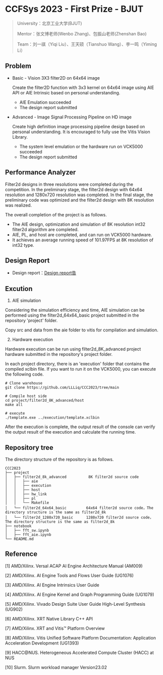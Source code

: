 # CCFSys 2023 - First Prize - BJUT

> University：北京工业大学(BJUT)
> 
> Mentor：张文博老师(Wenbo Zhang)、包振山老师(Zhenshan Bao)
> 
> Team：刘一祺（Yiqi Liu）、王天硕（Tianshuo Wang）、李一鸣（Yiming Li）


 ## Problem

- Basic  - Vision 3X3 filter2D on 64x64 image

    Create the filter2D function with 3x3 kernel on 64x64 image using AIE API or AIE Intrinsic based on personal understanding. 

    - AIE Emulation succeeded
    - The design report submitted

- Advanced  - Image Signal Processing Pipeline on HD image

    Create high definition image processing pipeline design based on personal understanding. It is encouraged to fully use the Vitis Vision Library.

    - The system level emulation or the hardware run on VCK5000 succeeded
    - The design report submitted
      
## Performance Analyzer

Filter2d designs in three resolutions were completed during the competition.  In the preliminary stage, the filter2d design with 64x64 resolution and 1280x720 resolution was completed.  In the final stage, the preliminary code was optimized and the filter2d design with 8K resolution was realized.

The overall completion of the project is as follows.

- The AIE design, optimization and simulation of 8K resolution int32 filter2d algorithm are completed.
- AIE, PL, and host are completed, and can run on VCK5000 hardware.
- It achieves an average running speed of 101.97FPS at 8K resolution of int32 type.

## Design Report

- Design report：[Design report告](https://github.com/LLLiq/ccc2023_liq/blob/finals/%E5%8C%97%E4%BA%AC%E5%B7%A5%E4%B8%9A%E5%A4%A7%E5%AD%A6%E6%9E%81%E5%85%89%E9%98%9F%E6%8A%80%E6%9C%AF%E6%8A%A5%E5%91%8A_%E5%86%B3%E8%B5%9B.pdf)

## Excution

1. AIE simulation

Considering the simulation efficiency and time, AIE simulation can be performed using the filter2d_64x64_basic project submitted in the repository 'project' folder.

Copy src and data from the aie folder to vitis for compilation and simulation.

2. Hardware execution

Hardware execution can be run using filter2d_8K_advanced project hardware submitted in the repository's project folder.

In each project directory, there is an 'execution' folder that contains the compiled xclbin file. If you want to run it on the VCK5000, you can execute the following code.

```shell
# Clone warehouse
git clone https://github.com/LLLiq/CCC2023/tree/main

# Compile host side
cd project/filter2d_8K_advanced/host
make all

# execute
./template.exe ../execution/template.xclbin
```

After the execution is complete, the output result of the console can verify the output result of the execution and calculate the running time.

## Repository tree
The directory structure of the repository is as follows.
```
CCC2023
├── project
│   ├── filter2d_8k_advanced          8K filter2d source code
│   │   ├── aie
│   │   ├── execution
│   │   ├── host
│   │   ├── hw_link
│   │   ├── pl
│   │   └── Makefile
│   └── filter2d_64x64_basic         64x64 filter2d source code，The directory structure is the same as filter2d_8k
│   └── filter2d_1280x720_basic      1280x720 filter2d source code，The directory structure is the same as filter2d_8k
├── notebook
│   ├── fft_sw.ipynb
│   ├── fft_aie.ipynb
└── README.md
```

## Reference
[1] AMD/Xilinx. Versal ACAP AI Engine Architecture Manual (AM009)

[2] AMD/Xilinx. AI Engine Tools and Flows User Guide (UG1076) 

[3] AMD/Xilinx. AI Engine Intrinsics User Guide

[4] AMD/Xilinx. AI Engine Kernel and Graph Programming Guide (UG1079)

[5] AMD/Xilinx. Vivado Design Suite User Guide High-Level Synthesis (UG902)

[6] AMD/Xilinx. XRT Native Library C++ API

[7] AMD/Xilinx. XRT and Vitis™ Platform Overview

[8] AMD/Xilinx. Vitis Unified Software Platform Documentation: Application Acceleration Development (UG1393)

[9] HACC@NUS. Heterogeneous Accelerated Compute Cluster (HACC) at NUS

[10] Slurm. Slurm workload manager Version23.02

